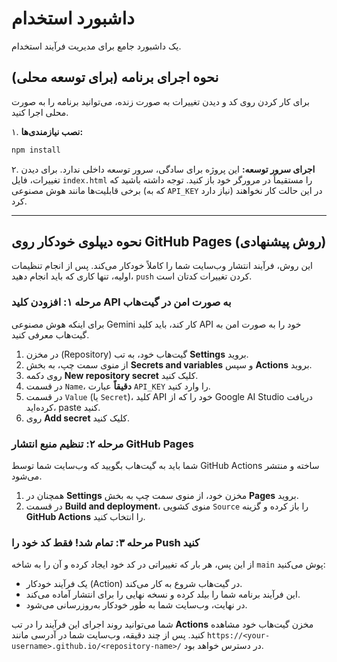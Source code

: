 # داشبورد استخدام

یک داشبورد جامع برای مدیریت فرآیند استخدام.

## نحوه اجرای برنامه (برای توسعه محلی)

برای کار کردن روی کد و دیدن تغییرات به صورت زنده، می‌توانید برنامه را به صورت محلی اجرا کنید.

۱. **نصب نیازمندی‌ها:**
   ```bash
   npm install
   ```
۲. **اجرای سرور توسعه:**
   این پروژه برای سادگی، سرور توسعه داخلی ندارد. برای دیدن تغییرات، فایل `index.html` را مستقیماً در مرورگر خود باز کنید. توجه داشته باشید که برخی قابلیت‌ها مانند هوش مصنوعی (که به `API_KEY` نیاز دارد) در این حالت کار نخواهند کرد.

---

## نحوه دیپلوی خودکار روی GitHub Pages (روش پیشنهادی)

این روش، فرآیند انتشار وب‌سایت شما را کاملاً خودکار می‌کند. پس از انجام تنظیمات اولیه، تنها کاری که باید انجام دهید، `push` کردن تغییرات کدتان است.

### مرحله ۱: افزودن کلید API به صورت امن در گیت‌هاب

برای اینکه هوش مصنوعی Gemini کار کند، باید کلید API خود را به صورت امن به گیت‌هاب معرفی کنید.

1.  در مخزن (Repository) گیت‌هاب خود، به تب **Settings** بروید.
2.  از منوی سمت چپ، به بخش **Secrets and variables** و سپس **Actions** بروید.
3.  روی دکمه **New repository secret** کلیک کنید.
4.  در قسمت `Name`، **دقیقاً** عبارت `API_KEY` را وارد کنید.
5.  در قسمت `Value` (یا `Secret`)، کلید API خود را که از Google AI Studio دریافت کرده‌اید، paste کنید.
6.  روی **Add secret** کلیک کنید.

### مرحله ۲: تنظیم منبع انتشار GitHub Pages

شما باید به گیت‌هاب بگویید که وب‌سایت شما توسط GitHub Actions ساخته و منتشر می‌شود.

1.  همچنان در **Settings** مخزن خود، از منوی سمت چپ به بخش **Pages** بروید.
2.  در قسمت **Build and deployment**، منوی کشویی `Source` را باز کرده و گزینه **GitHub Actions** را انتخاب کنید.

### مرحله ۳: تمام شد! فقط کد خود را Push کنید

از این پس، هر بار که تغییراتی در کد خود ایجاد کرده و آن را به شاخه `main` پوش می‌کنید:
-   یک فرآیند خودکار (Action) در گیت‌هاب شروع به کار می‌کند.
-   این فرآیند برنامه شما را بیلد کرده و نسخه نهایی را برای انتشار آماده می‌کند.
-   در نهایت، وب‌سایت شما به طور خودکار به‌روزرسانی می‌شود.

شما می‌توانید روند اجرای این فرآیند را در تب **Actions** مخزن گیت‌هاب خود مشاهده کنید. پس از چند دقیقه، وب‌سایت شما در آدرسی مانند `https://<your-username>.github.io/<repository-name>/` در دسترس خواهد بود.

